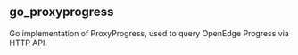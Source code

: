 ## go_proxyprogress

Go implementation of ProxyProgress, used to query OpenEdge Progress via HTTP API.
